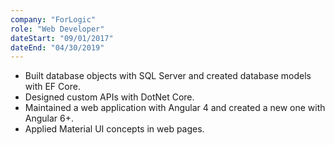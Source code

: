 ```yaml
---
company: "ForLogic"
role: "Web Developer"
dateStart: "09/01/2017"
dateEnd: "04/30/2019"
---
```


- Built database objects with SQL Server and created database models with EF Core.
- Designed custom APIs with DotNet Core.
- Maintained a web application with Angular 4 and created a new one with Angular 6+.
- Applied Material UI concepts in web pages.